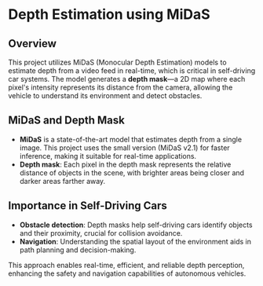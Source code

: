 # Depth Estimation using MiDaS 
## Overview

This project utilizes MiDaS (Monocular Depth Estimation) models to estimate depth from a video feed in real-time, which is critical in self-driving car systems. The model generates a **depth mask**—a 2D map where each pixel's intensity represents its distance from the camera, allowing the vehicle to understand its environment and detect obstacles.

## MiDaS and Depth Mask

- **MiDaS** is a state-of-the-art model that estimates depth from a single image. This project uses the small version (MiDaS v2.1) for faster inference, making it suitable for real-time applications.
- **Depth mask**: Each pixel in the depth mask represents the relative distance of objects in the scene, with brighter areas being closer and darker areas farther away.

## Importance in Self-Driving Cars

- **Obstacle detection**: Depth masks help self-driving cars identify objects and their proximity, crucial for collision avoidance.
- **Navigation**: Understanding the spatial layout of the environment aids in path planning and decision-making.
  
This approach enables real-time, efficient, and reliable depth perception, enhancing the safety and navigation capabilities of autonomous vehicles.
